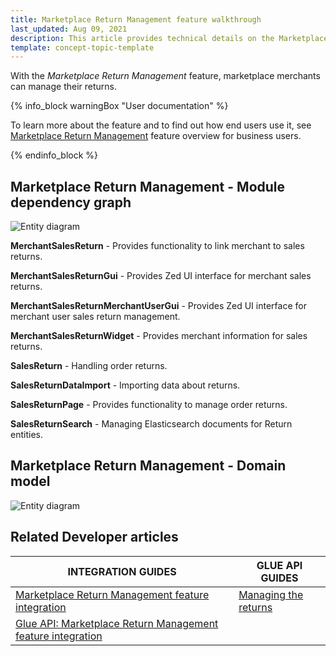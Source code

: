 ```yaml
---
title: Marketplace Return Management feature walkthrough
last_updated: Aug 09, 2021
description: This article provides technical details on the Marketplace Return Management feature.
template: concept-topic-template
---
```


With the *Marketplace Return Management* feature, marketplace merchants can manage their returns.

{% info_block warningBox "User documentation" %}

To learn more about the feature and to find out how end users use it, see [Marketplace Return Management](/docs/marketplace/user/features/{{page.version}}/marketplace-return-management-feature-overview.html) feature overview for business users.

{% endinfo_block %}

## Marketplace Return Management - Module dependency graph

![Entity diagram](https://confluence-connect.gliffy.net/embed/image/e12bcdcb-8510-4ebf-80c3-0ee1c3054002.png?utm_medium=live&utm_source=confluence)

**MerchantSalesReturn** - Provides functionality to link merchant to sales returns.

**MerchantSalesReturnGui** - Provides Zed UI interface for merchant sales returns.

**MerchantSalesReturnMerchantUserGui** - Provides Zed UI interface for merchant user sales return management.

**MerchantSalesReturnWidget** - Provides merchant information for sales returns.

**SalesReturn** - Handling order returns.

**SalesReturnDataImport** - Importing data about returns.

**SalesReturnPage** - Provides functionality to manage order returns.

**SalesReturnSearch** - Managing Elasticsearch documents for Return entities.

## Marketplace Return Management - Domain model

![Entity diagram](https://confluence-connect.gliffy.net/embed/image/9f01ed2f-2be0-4e59-afa3-e56fd8390b51.png?utm_medium=live&utm_source=confluence)

## Related Developer articles

| INTEGRATION GUIDES      | GLUE API GUIDES     |
| -------------------- | -------------- |
| [Marketplace Return Management feature integration](/docs/marketplace/dev/feature-integration-guides/{{page.version}}/marketplace-return-management-feature-integration.html) | [Managing the returns](/docs/marketplace/dev/glue-api-guides/{{page.version}}/managing-the-returns.html) |
| [Glue API: Marketplace Return Management feature integration](/docs/marketplace/dev/feature-integration-guides/{{page.version}}/glue/marketplace-return-management-feature-integration.html) |                                                              |
